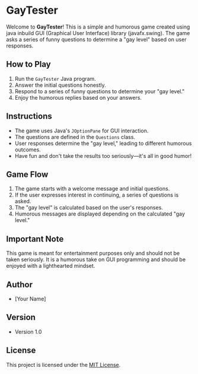 # GayTester

Welcome to **GayTester**! This is a simple and humorous game created using java inbuild GUI (Graphical User Interface) library (javafx.swing). The game asks a series of funny questions to determine a "gay level" based on user responses.

## How to Play

1. Run the `GayTester` Java program.
2. Answer the initial questions honestly.
3. Respond to a series of funny questions to determine your "gay level."
4. Enjoy the humorous replies based on your answers.

## Instructions

- The game uses Java's `JOptionPane` for GUI interaction.
- The questions are defined in the `Questions` class.
- User responses determine the "gay level," leading to different humorous outcomes.
- Have fun and don't take the results too seriously—it's all in good humor!

## Game Flow

1. The game starts with a welcome message and initial questions.
2. If the user expresses interest in continuing, a series of questions is asked.
3. The "gay level" is calculated based on the user's responses.
4. Humorous messages are displayed depending on the calculated "gay level."

## Important Note

This game is meant for entertainment purposes only and should not be taken seriously. It is a humorous take on GUI programming and should be enjoyed with a lighthearted mindset.

## Author

- [Your Name]

## Version

- Version 1.0

## License

This project is licensed under the [MIT License](LICENSE).
